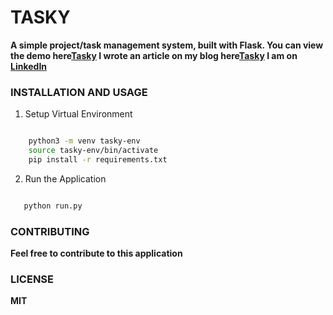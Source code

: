 # TASKY

**A simple project/task management system, built with Flask. You can view the demo here[Tasky](http://100.27.10.232:8000/) I wrote an article on my blog here[Tasky](https://open.substack.com/pub/gabrielhilarion/p/what-i-have-learned-while-creating?r=1mp4kx&utm_campaign=post&utm_medium=web) I am on [LinkedIn](https://www.linkedin.com/in/gabrielhilarion/)**


### INSTALLATION AND USAGE

1. Setup Virtual Environment

``` Bash

    python3 -m venv tasky-env
    source tasky-env/bin/activate
    pip install -r requirements.txt

```

2. Run the Application

``` Bash

   python run.py


```

### CONTRIBUTING
**Feel free to contribute to this application**

### LICENSE
**MIT**